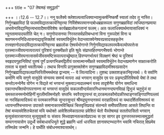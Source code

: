 +++
title = "07 तेषामहं समुद्धर्ता"

+++
।।12.6 -- 12.7।। ननु फलैक्ये क्लेशाल्पत्वाधिक्याभ्यामुत्कर्षनिष्कर्षौ
स्यातां तदेव तु नास्ति। निर्गुणब्रह्मविदां हि
फलमविद्यातत्कार्यनिवृत्त्या निर्विशेषपरमानन्दबोधब्रह्मरूपता
सगुणब्रह्मविदां त्वधिष्ठानप्रमाया
अभावेनाविद्यानिवृत्त्यभावादैश्वर्यविशेषः कार्यब्रह्मलोकगतानां फलम्। अतः
फलाधिक्यार्थमायासाधिक्यं न न्यूनतामापादयतीति चेत् न। सगुणोपासनया
निरस्तसर्वप्रतिबन्धानां विना गुरूपदेशं विना च
श्रवणमनननिदिध्यासनाद्यावृत्तिक्लेशं स्वयमाविर्भूतेन
वेदान्तवाक्येनेश्वरप्रसादसहकृतेन
तत्त्वज्ञानोदयादविद्यातत्कार्यनिवृत्त्या ब्रह्मलोक ऐश्वर्यभोगान्ते
निर्गुणविद्याफलपरमकैवल्योपपत्तेःस एतस्माज्जीवघनात्परात्परं पुरिशयं
पुरुषमीक्षते इति श्रुतेः संप्राप्तहिरण्यगर्भैश्वर्यः भोगान्ते
एतस्माज्जीवघनात्ससर्वजीवसमष्टिरूपात्पराच्छ्रेष्ठात् हिरण्यगर्भात्परं
विलक्षणं श्रेष्ठं च पुरिशयं स्वहृदयगुहानिविष्टं पुरुषं पूर्णं
प्रत्यगभिन्नमद्वितीयं परमात्मानमीक्षते स्वयमाविर्भूतेन वेदान्तप्रमाणेन
साक्षात्करोति तावता च मुक्तो भवतीत्यर्थः। तथाच विनापि प्रागुक्तक्लेशेन
सगुणब्रह्मविदामीश्वरप्रसादेन निर्गुणब्रह्मविद्याफलप्राप्तिरितीममर्थमाह
द्वाभ्याम् -- ये त्वित्यादिना। तुशब्द उक्ताशङ्कानिवृत्त्यर्थः। ये
सर्वाणि कर्माणि मयि सगुणे वासुदेवे संन्यस्य समर्प्य मत्परा अहं भगवान्
वासुदेव एव परः प्रकृष्टप्रीतिविषयो येषां ते तथा सन्तोऽनन्येनैव योगेन न
विद्यते मां भगवन्तं मुक्त्वाऽन्यदालम्बनं यस्य तादृशेनैव योगेन समाधिना
एकान्तभक्तियोगापरनाम्ना मां भगवन्तं वासुदेवं
सकलसौन्दर्यसारनिधानमानन्दघनविग्रहं द्विभुजं चतुर्भुजं वा
समस्तजनमनोमोहिनीं मुरलीमतिमनोहरैः सप्तभिः स्वरैरापूरयन्तं
वा,दरकमलकौमोदकीरथाङ्गसङ्गिपाणिपल्लवं वा नरसिंहत्वादिरूपं वा परमकारुणिकं
सुन्दरसुन्दरं श्रीमद्रघुनन्दनरूपं वराहादिरूपं वा यथादर्शितविश्वरूपं वा
ध्यायन्तश्चिन्तयन्त उपासते समानाकारमविच्छिन्नं चित्तवृत्तिप्रवाहं
संतन्वते समीपवर्तितया आसते तिष्ठन्ति वा तेषां मय्याववेशितचेतसां मयि
यथोक्ते आवेशितमेकाग्रतया प्रवेशितं चेतो यैस्तेषामहं सततोपासितो भगवान्
मृत्युसंसारसागरात् मृत्युयुक्तो यः संसारः मिथ्याज्ञानतत्कार्यप्रपञ्चः स
एव सागर इव दुरुत्तरस्तस्मात्समुद्धर्ता सम्यगनायासेन उदूर्ध्वे
सर्वबाधावधिभूते शुद्धे ब्रह्मणि धर्ता धारयिता ज्ञानावष्टम्भदानेन भवामि
नचिरात् क्षिप्रमेव तस्मिन्नेव जन्मनि। हे पार्थेति संबोधनमाश्वासार्थम्।
